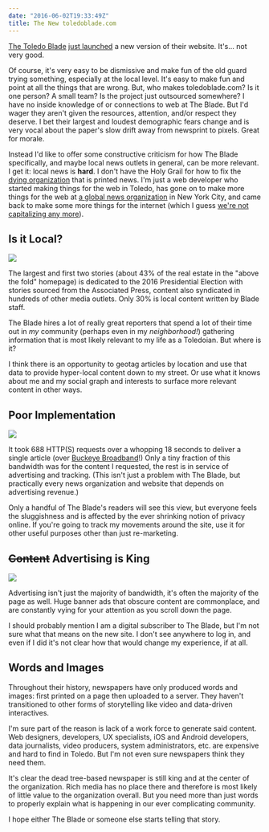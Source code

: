 ```yaml
---
date: "2016-06-02T19:33:49Z"
title: The New toledoblade.com
---
```


[The Toledo Blade](http://www.toledoblade.com/) [just launched](http://www.toledoblade.com/business/2016/06/02/Blade-s-new-website-about-to-launch.html) a new version of their website. It's... not very good.

Of course, it's very easy to be dismissive and make fun of the old guard trying something, especially at the local level. It's easy to make fun and point at all the things that are wrong. But, who makes toledoblade.com? Is it one person? A small team? Is the project just outsourced somewhere? I have no inside knowledge of or connections to web at The Blade. But I'd wager they aren't given the resources, attention, and/or respect they deserve. I bet their largest and loudest demographic fears change and is very vocal about the paper's slow drift away from newsprint to pixels. Great for morale.

Instead I'd like to offer some constructive criticism for how The Blade specifically, and maybe local news outlets in general, can be more relevant. I get it: local news is __hard__. I don't have the Holy Grail for how to fix the [dying organization](https://en.wikipedia.org/wiki/Decline_of_newspapers) that is printed news. I'm just a web developer who started making things for the web in Toledo, has gone on to make more things for the web at [a global news organization](http://bloomberg.com) in New York City, and came back to make some more things for the internet (which I guess [we're not capitalizing any more](http://www.nytimes.com/2016/05/25/business/media/internet-to-be-lowercase-in-new-york-times-and-associated-press.html?_r=0)).

## Is it Local?

![](https://cl.ly/gM0K/Screen%20Shot%202016-06-02%20at%208.04.02%20PM.jpg)

The largest and first two stories (about 43% of the real estate in the "above the fold" homepage) is dedicated to the 2016 Presidential Election with stories sourced from the Associated Press, content also syndicated in hundreds of other media outlets. Only 30% is local content written by Blade staff.

The Blade hires a lot of really great reporters that spend a lot of their time out in _my_ community (perhaps even in my _neighborhood!_) gathering information that is most likely relevant to my life as a Toledoian. But where is it?

I think there is an opportunity to geotag articles by location and use that data to provide hyper-local content down to my street. Or use what it knows about me and my social graph and interests to surface more relevant content in other ways.

## Poor Implementation

![](https://cl.ly/gM78/Screen%20Shot%202016-06-02%20at%202.51.58%20PM.png)

It took 688 HTTP(S) requests over a whopping 18 seconds to deliver a single article (over [Buckeye Broadband](http://www.buckeyecablesystem.com/index.html)!) Only a tiny fraction of this bandwidth was for the content I requested, the rest is in service of advertising and tracking. (This isn't just a problem with The Blade, but practically every news organization and website that depends on advertising revenue.)

Only a handful of The Blade's readers will see this view, but everyone feels the sluggishness and is affected by the ever shrinking notion of privacy online. If you're going to track my movements around the site, use it for other useful purposes other than just re-marketing.

## <del>Content</del> Advertising is King

![](https://cl.ly/gLZZ/Screen%20Shot%202016-06-02%20at%202.51.38%20PM.jpg)

Advertising isn't just the majority of bandwidth, it's often the majority of the page as well. Huge banner ads that obscure content are commonplace, and are constantly vying for your attention as you scroll down the page.

I should probably mention I am a digital subscriber to The Blade, but I'm not sure what that means on the new site. I don't see anywhere to log in, and even if I did it's not clear how that would change my experience, if at all.

## Words and Images

Throughout their history, newspapers have only produced words and images: first printed on a page then uploaded to a server. They haven't transitioned to other forms of storytelling like video and data-driven interactives.

I'm sure part of the reason is lack of a work force to generate said content. Web designers, developers, UX specialists, iOS and Android developers, data journalists, video producers, system administrators, etc. are expensive and hard to find in Toledo. But I'm not even sure newspapers think they need them.

It's clear the dead tree-based newspaper is still king and at the center of the organization. Rich media has no place there and therefore is most likely of little value to the organization overall. But you need more than just words to properly explain what is happening in our ever complicating community.

I hope either The Blade or someone else starts telling that story.
